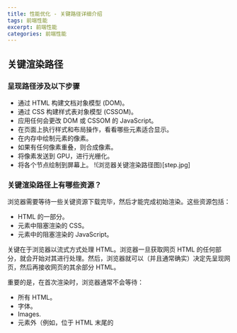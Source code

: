 ```yaml
---
title: 性能优化 - 关键路径详细介绍
tags: 前端性能
excerpt: 前端性能
categories: 前端性能
---
```


## 关键渲染路径

### 呈现路径涉及以下步骤
- 通过 HTML 构建文档对象模型 (DOM)。
- 通过 CSS 构建样式表对象模型 (CSSOM)。
- 应用任何会更改 DOM 或 CSSOM 的 JavaScript。
- 在页面上执行样式和布局操作，看看哪些元素适合显示。
- 在内存中绘制元素的像素。
- 如果有任何像素重叠，则合成像素。
- 将像素发送到 GPU，进行光栅化。
- 将各个节点绘制到屏幕上。
!(浏览器关键渲染路径图)[step.jpg]
### 关键渲染路径上有哪些资源？
浏览器需要等待一些关键资源下载完毕，然后才能完成初始渲染。这些资源包括：

- HTML 的一部分。
- <head> 元素中阻塞渲染的 CSS。
- <head> 元素中的阻塞渲染的 JavaScript。

关键在于浏览器以流式方式处理 HTML。浏览器一旦获取网页 HTML 的任何部分，就会开始对其进行处理。然后，浏览器就可以（并且通常确实）决定先呈现网页，然后再接收网页的其余部分 HTML。

重要的是，在首次渲染时，浏览器通常不会等待：

- 所有 HTML。
- 字体。
- Images.
- <head> 元素外（例如，位于 HTML 末尾的 <script> 元素）之外的非阻塞渲染的 JavaScript。
- <head> 元素外或media 属性值不适用于当前视口的 CSS，不会阻止内容渲染。

浏览器通常将字体和图片视为要在后续页面重新渲染时填充的内容，因此不需要延迟初始渲染。不过，这可能意味着，初始渲染中留下了空白区域，而文本被隐藏并等待字体显示，或直到有图像可用为止。更糟糕的是，当某些类型的内容没有预留足够的空间时（尤其是当 HTML 中未提供图片尺寸时），网页布局可能会在这些内容稍后加载时发生变化。这方面的用户体验是通过累计布局偏移 (CLS) 指标来衡量的。

<head> 元素是处理关键渲染路径的关键。优化 <head> 元素的内容是提升网页性能的一个关键方面。

<head> 元素包含有关页面及其资源的元数据，但不包含用户可以看到的实际内容。可见内容包含在 <head> 元素后面的 <body> 元素中。浏览器在渲染任何内容之前，需要同时需要渲染的内容以及有关如何渲染该内容的元数据。

不过，并非 <head> 元素中引用的所有资源都是首次呈现网页所必需的，因此浏览器只会等待那些资源。为了确定哪些资源处于关键渲染路径中，您需要了解阻塞渲染和解析器的 CSS 和 JavaScript。

### 阻塞渲染的资源

有些资源被认为非常关键，以至于浏览器会暂停网页呈现，直到它处理完毕。CSS 默认属于此类别。

> 尽管 CSS 默认会阻塞渲染，但也可以通过更改 <link> 元素的 media 属性来指定与当前条件不匹配的值，将其转换为不阻塞渲染的资源：<link rel=stylesheet href="..." media=print>。

注意！！！

资源阻塞渲染并不一定意味着它会阻止浏览器执行任何其他操作。浏览器会尽可能地提高效率，因此，当浏览器发现需要下载某项 CSS 资源时，它会请求该 CSS 资源并暂停渲染，但仍会继续处理其余 HTML 并寻找其他工作。

### 阻塞解析器的资源

阻塞解析器的资源是指那些阻止浏览器通过继续解析 HTML 来寻找要执行的其他工作的资源。默认情况下，JavaScript 会阻塞解析器（除非明确标记为异步或延迟），因为 JavaScript 可能会在执行时更改 DOM 或 CSSOM。因此，在了解所请求 JavaScript 对网页 HTML 造成的全部影响之前，浏览器就不可能继续处理其他资源。因此，同步 JavaScript 会阻止解析器。

阻塞解析器的资源实际上也是阻碍呈现的。由于解析器在完成解析之前无法继续跳过会阻塞解析的资源，因此它无法访问和呈现它之后的内容。浏览器在等待期间可以呈现到目前为止所收到的任何 HTML，但在涉及关键呈现路径的情况下，<head> 中任何阻止解析器的资源实际上意味着，所有网页内容都被阻止呈现。

阻塞解析器可能会消耗巨大的性能成本，远不止阻塞渲染的成本。因此，浏览器会使用辅助 HTML 解析器（称为预加载扫描程序）在主要 HTML 解析器被屏蔽时下载即将到来的资源，从而降低此成本。虽然不如实际解析 HTML 好，但至少允许浏览器中的网络功能先于被屏蔽的解析器运行，这意味着它将来再次被屏蔽的可能性更小。

### 识别阻塞资源

许多性能审核工具都会识别阻塞渲染和解析器的资源。[WebPageTest]('https://www.webpagetest.org/') 会使用资源网址左侧橙色圆圈标记阻止呈现的资源：
!()[webTest.jpg]




 




